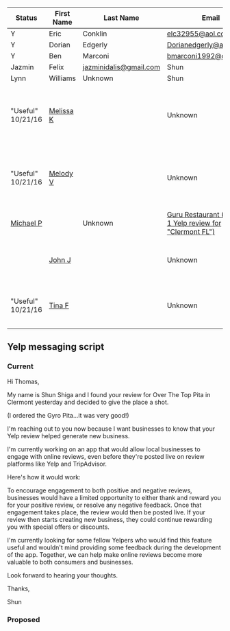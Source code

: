 Status | First Name | Last Name | Email | Source |
----- | ------------------ | ----------------- | ------------- | ----------------
|Y | Eric | Conklin | elc32955@aol.com | Shun
Y | Dorian | Edgerly | Dorianedgerly@aim.com | Shun
Y | Ben | Marconi | bmarconi1992@gmail.com | Shun
  | Jazmin | Felix | jazminidalis@gmail.com | Shun
  | Lynn | Williams | Unknown | Shun
"Useful" 10/21/16 | [Melissa K](https://www.yelp.com/user_details?userid=C4ivJO1-7tlZTfEyRtyPKw) | | Unknown | [Guru Restaurant (Position 1 Yelp review for "Clermont FL")](https://www.yelp.com/biz/guru-restaurant-clermont)
"Useful" 10/21/16 | [Melody V](https://www.yelp.com/user_details?userid=R_lqHR4noQoZ-ZqpRiCm4g) | | Unknown | [Guru Restaurant (Position 1 Yelp review for "Clermont FL")](https://www.yelp.com/biz/guru-restaurant-clermont)
  | [Michael P](https://www.yelp.com/user_details?userid=H5_DlsCY-i05DhSjNh4PNA) | | Unknown | [Guru Restaurant (Position 1 Yelp review for "Clermont FL")](https://www.yelp.com/biz/guru-restaurant-clermont)
    | [John J](https://www.yelp.com/user_details?userid=oBWVkYKVhSqGTCXamJ5G7g) | | Unknown | [Over the Top Pita (Best of Yelp: Clermont)](https://www.yelp.com/biz/over-the-top-pita-clermont)
"Useful" 10/21/16 | [Tina F](https://www.yelp.com/user_details?userid=Frtn08SfZZ5UmnDbXteW6A) | | Unknown | [Over the Top Pita (Best of Yelp: Clermont)](https://www.yelp.com/biz/over-the-top-pita-clermont)
    


## Yelp messaging script

### Current

Hi Thomas,

My name is Shun Shiga and I found your review for Over The Top Pita in Clermont yesterday and decided to give the place a shot.

(I ordered the Gyro Pita...it was very good!)

I'm reaching out to you now because I want businesses to know that your Yelp review helped generate new business. 

I'm currently working on an app that would allow local businesses to engage with online reviews, even before they're posted live on review platforms like Yelp and TripAdvisor.

Here's how it would work:

To encourage engagement to both positive and negative reviews, businesses would have a limited opportunity to either thank and reward you for your positive review, or resolve any negative feedback. Once that engagement takes place, the review would then be posted live. If your review then starts creating new business, they could continue rewarding you with special offers or discounts.

I'm currently looking for some fellow Yelpers who would find this feature useful and wouldn't mind providing some feedback during the development of the app. Together, we can help make online reviews become more valuable to both consumers and businesses.

Look forward to hearing your thoughts. 

Thanks,

Shun

### Proposed
